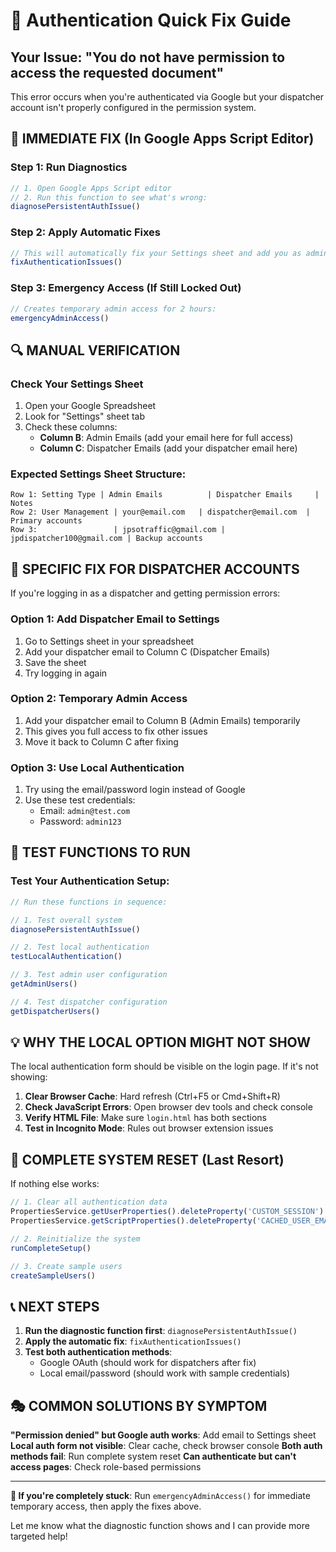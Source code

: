 # 🔧 Authentication Quick Fix Guide

## Your Issue: "You do not have permission to access the requested document"

This error occurs when you're authenticated via Google but your dispatcher account isn't properly configured in the permission system.

## 🚨 IMMEDIATE FIX (In Google Apps Script Editor)

### Step 1: Run Diagnostics
```javascript
// 1. Open Google Apps Script editor
// 2. Run this function to see what's wrong:
diagnosePersistentAuthIssue()
```

### Step 2: Apply Automatic Fixes
```javascript
// This will automatically fix your Settings sheet and add you as admin:
fixAuthenticationIssues()
```

### Step 3: Emergency Access (If Still Locked Out)
```javascript
// Creates temporary admin access for 2 hours:
emergencyAdminAccess()
```

## 🔍 MANUAL VERIFICATION

### Check Your Settings Sheet
1. Open your Google Spreadsheet
2. Look for "Settings" sheet tab
3. Check these columns:
   - **Column B**: Admin Emails (add your email here for full access)
   - **Column C**: Dispatcher Emails (add your dispatcher email here)

### Expected Settings Sheet Structure:
```
Row 1: Setting Type | Admin Emails          | Dispatcher Emails     | Notes
Row 2: User Management | your@email.com   | dispatcher@email.com  | Primary accounts
Row 3:                 | jpsotraffic@gmail.com | jpdispatcher100@gmail.com | Backup accounts
```

## 🎯 SPECIFIC FIX FOR DISPATCHER ACCOUNTS

If you're logging in as a dispatcher and getting permission errors:

### Option 1: Add Dispatcher Email to Settings
1. Go to Settings sheet in your spreadsheet
2. Add your dispatcher email to Column C (Dispatcher Emails)
3. Save the sheet
4. Try logging in again

### Option 2: Temporary Admin Access
1. Add your dispatcher email to Column B (Admin Emails) temporarily
2. This gives you full access to fix other issues
3. Move it back to Column C after fixing

### Option 3: Use Local Authentication
1. Try using the email/password login instead of Google
2. Use these test credentials:
   - Email: `admin@test.com`
   - Password: `admin123`

## 🧪 TEST FUNCTIONS TO RUN

### Test Your Authentication Setup:
```javascript
// Run these functions in sequence:

// 1. Test overall system
diagnosePersistentAuthIssue()

// 2. Test local authentication
testLocalAuthentication() 

// 3. Test admin user configuration
getAdminUsers()

// 4. Test dispatcher configuration  
getDispatcherUsers()
```

## 💡 WHY THE LOCAL OPTION MIGHT NOT SHOW

The local authentication form should be visible on the login page. If it's not showing:

1. **Clear Browser Cache**: Hard refresh (Ctrl+F5 or Cmd+Shift+R)
2. **Check JavaScript Errors**: Open browser dev tools and check console
3. **Verify HTML File**: Make sure `login.html` has both sections
4. **Test in Incognito Mode**: Rules out browser extension issues

## 🔧 COMPLETE SYSTEM RESET (Last Resort)

If nothing else works:

```javascript
// 1. Clear all authentication data
PropertiesService.getUserProperties().deleteProperty('CUSTOM_SESSION')
PropertiesService.getScriptProperties().deleteProperty('CACHED_USER_EMAIL')

// 2. Reinitialize the system
runCompleteSetup()

// 3. Create sample users
createSampleUsers()
```

## 📞 NEXT STEPS

1. **Run the diagnostic function first**: `diagnosePersistentAuthIssue()`
2. **Apply the automatic fix**: `fixAuthenticationIssues()`
3. **Test both authentication methods**:
   - Google OAuth (should work for dispatchers after fix)
   - Local email/password (should work with sample credentials)

## 🎭 COMMON SOLUTIONS BY SYMPTOM

**"Permission denied" but Google auth works**: Add email to Settings sheet
**Local auth form not visible**: Clear cache, check browser console
**Both auth methods fail**: Run complete system reset
**Can authenticate but can't access pages**: Check role-based permissions

---

**🚨 If you're completely stuck**: Run `emergencyAdminAccess()` for immediate temporary access, then apply the fixes above.

Let me know what the diagnostic function shows and I can provide more targeted help!
